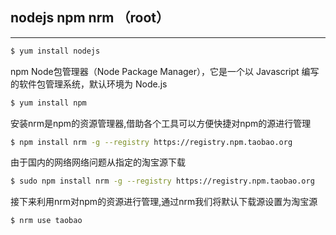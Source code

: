 ## nodejs npm nrm （root）
  ***
  ``` Bash
  $ yum install nodejs
  ```
  npm Node包管理器（Node Package Manager），它是一个以 Javascript 编写的软件包管理系统，默认环境为 Node.js  
  ``` Bash
  $ yum install npm
  ```
  安装nrm是npm的资源管理器,借助各个工具可以方便快捷对npm的源进行管理  
  ``` Bash
  $ npm install nrm -g --registry https://registry.npm.taobao.org
  ```
  由于国内的网络网络问题从指定的淘宝源下载  
  ``` Bash
  $ sudo npm install nrm -g --registry https://registry.npm.taobao.org
  ```
  接下来利用nrm对npm的资源进行管理,通过nrm我们将默认下载源设置为淘宝源  
  ``` Bash
  $ nrm use taobao
  ```
